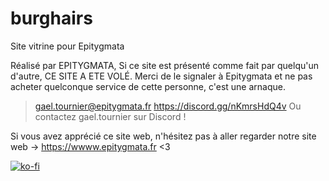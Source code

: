 # burghairs
Site vitrine pour Epitygmata

Réalisé par EPITYGMATA,
Si ce site est présenté comme fait par quelqu'un d'autre, CE SITE A ETE VOLÉ. 
Merci de le signaler à Epitygmata et ne pas acheter quelconque service de cette personne, c'est une arnaque. 
> gael.tournier@epitygmata.fr
> https://discord.gg/nKmrsHdQ4v
> Ou contactez gael.tournier sur Discord ! 

Si vous avez apprécié ce site web, n'hésitez pas à aller regarder notre site web -> https://wwww.epitygmata.fr <3

[![ko-fi](https://ko-fi.com/img/githubbutton_sm.svg)](https://ko-fi.com/V7V0148C5L) 
